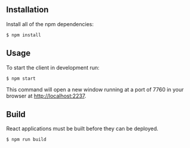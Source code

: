 ## Installation
Install all of the npm dependencies:

    $ npm install

## Usage
To start the client in development run:

    $ npm start

This command will open a new window running at a port of 7760 in your browser at
[http://localhost:2237](http://localhost:2237/).

## Build
React applications must be built before they can be deployed.

    $ npm run build
